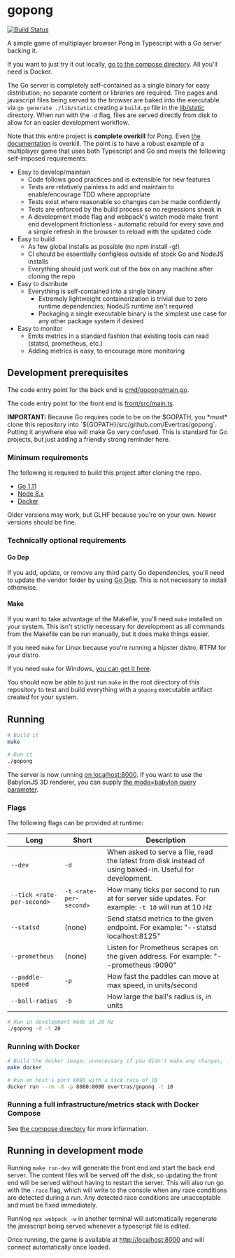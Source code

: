 # gopong

[![Build Status](https://travis-ci.org/Evertras/gopong.svg?branch=master)](https://travis-ci.org/Evertras/gopong)

A simple game of multiplayer browser Pong in Typescript with a Go server backing it.

If you want to just try it out locally, [go to the compose directory](compose).  All you'll need is Docker.

The Go server is completely self-contained as a single binary for easy distribution; no separate
content or libraries are required.  The pages and javascript files being served to the browser are baked into
the executable via `go generate ./lib/static` creating a `build.go` file in the [lib/static](lib/static)
directory.  When run with the `-d` flag, files are served directly from disk to allow for an easier
development workflow.

Note that this entire project is **complete overkill** for Pong.  Even [the documentation](docs/) is overkill.
The point is to have a robust example of a multiplayer game that uses both Typescript and Go and
meets the following self-imposed requirements:

* Easy to develop/maintain
  * Code follows good practices and is extensible for new features
  * Tests are relatively painless to add and maintain to enable/encourage TDD where appropriate
  * Tests exist where reasonable so changes can be made confidently
  * Tests are enforced by the build process so no regressions sneak in
  * A development mode flag and webpack's watch mode make front end development frictionless - automatic rebuild for every save and a simple refresh in the browser to reload with the updated code
* Easy to build
  * As few global installs as possible (no npm install -g!)
  * CI should be essentially configless outside of stock Go and NodeJS installs
  * Everything should just work out of the box on any machine after cloning the repo
* Easy to distribute
  * Everything is self-contained into a single binary
    * Extremely lightweight containerization is trivial due to zero runtime dependencies; NodeJS runtime isn't required
    * Packaging a single executable binary is the simplest use case for any other package system if desired
* Easy to monitor
  * Emits metrics in a standard fashion that existing tools can read (statsd, prometheus, etc.)
  * Adding metrics is easy, to encourage more monitoring

## Development prerequisites

The code entry point for the back end is [cmd/gopong/main.go](cmd/gopong/main.go).

The code entry point for the front end is [front/src/main.ts](front/src/main.ts).

**IMPORTANT:** Because Go requires code to be on the $GOPATH, you *must* clone this repository into
`${GOPATH}/src/github.com/Evertras/gopong`.  Putting it anywhere else will make Go very confused.  This is
standard for Go projects, but just adding a friendly strong reminder here.

### Minimum requirements

The following is required to build this project after cloning the repo.

* [Go 1.11](https://golang.org/doc/install)
* [Node 8.x](https://nodejs.org/en/)
* [Docker](https://www.docker.com/)

Older versions may work, but GLHF because you're on your own.  Newer versions should be fine.

### Technically optional requirements

#### Go Dep

If you add, update, or remove any third party Go dependencies, you'll need to update the vendor
folder by using [Go Dep](https://github.com/golang/dep).  This is not necessary to install otherwise.

#### Make

If you want to take advantage of the Makefile, you'll need `make` installed on your system.
This isn't strictly necessary for development as all commands from the Makefile can be run
manually, but it does make things easier.

If you need `make` for Linux because you're running a hipster distro, RTFM for your distro.

If you need `make` for Windows, [you can get it here](http://gnuwin32.sourceforge.net/packages/make.htm).

You should now be able to just run `make` in the root directory of this repository to test and
build everything with a `gopong` executable artifact created for your system.

## Running

```bash
# Build it
make

# Run it
./gopong
```

The server is now running [on localhost:8000](http://localhost:8000).  If you want to use the BabylonJS
3D renderer, you can supply [the mode=babylon query parameter](http://localhost:8000?mode=babylon).

### Flags

The following flags can be provided at runtime:

| Long | Short | Description |
|------|-------|-------------|
| `--dev` | `-d` | When asked to serve a file, read the latest from disk instead of using baked-in.  Useful for development. |
| `--tick <rate-per-second>` | `-t <rate-per-second>` | How many ticks per second to run at for server side updates.  For example: `-t 10` will run at 10 Hz |
| `--statsd` | (none) | Send statsd metrics to the given endpoint.  For example: "--statsd localhost:8125" |
| `--prometheus` | (none) | Listen for Prometheus scrapes on the given address.  For example: "--prometheus :9090" |
| `--paddle-speed` | `-p` | How fast the paddles can move at max speed, in units/second |
| `--ball-radius` | `-b` | How large the ball's radius is, in units |

```bash
# Run in development mode at 20 Hz
./gopong -d -t 20
```

### Running with Docker

```bash
# Build the docker image; unnecessary if you didn't make any changes, image is available on Docker Hub
make docker

# Run on host's port 8080 with a tick rate of 10
docker run --rm -d -p 8080:8000 evertras/gopong -t 10
```

### Running a full infrastructure/metrics stack with Docker Compose

See [the compose directory](compose) for more information.

## Running in development mode

Running `make run-dev` will generate the front end and start the back end server.  The content
files will be served off the disk, so updating the front end will be served without having to
restart the server.  This will also run go with the `-race` flag, which will write to the
console when any race conditions are detected during a run.  Any detected race conditions are
unacceptable and must be fixed immediately.

Running `npx webpack -w` in another terminal will automatically regenerate the javascript being
served whenever a typescript file is edited.

Once running, the game is available at [http://localhost:8000](http://localhost:8000) and will
connect automatically once loaded.

